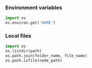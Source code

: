 ---
---


### Environment variables
```python
import os
os.environ.get('HOME')
```

### Local files
```python
import os
os.listdir(path)
os.path.join(folder_name, file_name)
os.path.isfile(node_path)
```
